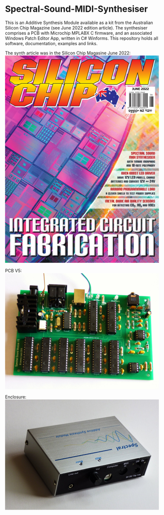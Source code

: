 # Spectral-Sound-MIDI-Synthesiser
This is an Additive Synthesis Module available as a kit from the Australian Silicon Chip Magazine (see June 2022 edition article). The synthesiser comprises a PCB with Microchip MPLABX C firmware, and an associated Windows Patch Editor App, written in C# Winforms. This repository holds all software, documentation, examples and links. 

The synth article was in the Silicon Chip Magasine June 2022:
![Article was in the Silicon Chip Magasine June 2022](SiliconChipMagasineJune2022FrontCover.jpg)

PCB V5:
![The PCB V 5](Documentation/Project-Photos/SpectralSoundModuleV5_PCB_1.jpg)

Enclosure:
![The PCB enclosure](Documentation/Project-Photos/SpectralSoundModuleV5_Enclosure_1.jpg)




